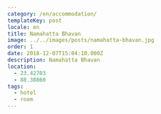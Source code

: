 ```yaml
---
category: /en/accommodation/
templateKey: post
locale: en
title: Namahatta Bhavan
image: ../../images/posts/namahatta-bhavan.jpg
order: 1
date: 2018-12-07T15:04:10.000Z
description: Namahatta Bhavan
location:
  - 23.42703
  - 88.38860
tags:
  - hotel
  - room
---
```


<tbd locale="en" url="mailto:haribol@mayapur.live"></tbd>
